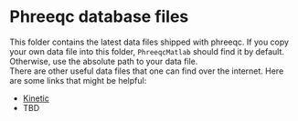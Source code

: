 # Phreeqc database files
This folder contains the latest data files shipped with phreeqc. If you copy your own data file into this folder, `PhreeqcMatlab` should find it by default. Otherwise, use the absolute path to your data file.  
There are other useful data files that one can find over the internet. Here are some links that might be helpful:
  * [Kinetic](https://github.com/HydrogeoIU/PHREEQC-Kinetic-Library)
  * TBD
